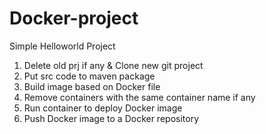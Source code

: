 # Docker-project

Simple Helloworld Project

1. Delete old prj if any & Clone new git project
2. Put src code to maven package
3. Build image based on Docker file
4. Remove containers with the same container name if any
5. Run container to deploy Docker image
6. Push Docker image to a Docker repository

